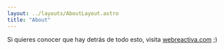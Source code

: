 ```yaml
---
layout: ../layouts/AboutLayout.astro
title: "About"
---
```


Si quieres conocer que hay detrás de todo esto, visita [webreactiva.com](https://webreactiva.com) ;)
